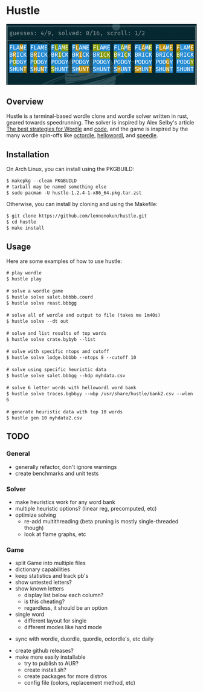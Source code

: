 # Hustle
![preview](data/preview.png)

## Overview
Hustle is a terminal-based wordle clone and wordle solver written in
rust, geared towards speedrunning. The solver is inspired by Alex
Selby's article [The best strategies for
Wordle](http://sonorouschocolate.com/notes/index.php/The_best_strategies_for_Wordle)
and [code](https://github.com/alex1770/wordle), and the game is
inspired by the many wordle spin-offs like
[octordle](https://octordle.com),
[hellowordl](https://hellowordl.net), and
[speedle](https://tck.mn/speedle/).

## Installation
On Arch Linux, you can install using the PKGBUILD:
```
$ makepkg --clean PKGBUILD
# tarball may be named something else
$ sudo pacman -U hustle-1.2.4-1-x86_64.pkg.tar.zst
```
Otherwise, you can install by cloning and using the Makefile:
```
$ git clone https://github.com/lennonokun/hustle.git
$ cd hustle
$ make install
```

## Usage
Here are some examples of how to use hustle:
```
# play wordle
$ hustle play

# solve a wordle game
$ hustle solve salet.bbbbb.courd
$ hustle solve reast.bbbgg

# solve all of wordle and output to file (takes me 1m40s)
$ hustle solve --dt out

# solve and list results of top words
$ hustle solve crate.bybyb --list

# solve with specific ntops and cutoff
$ hustle solve lodge.bbbbb --ntops 8 --cutoff 10

# solve using specific heuristic data
$ hustle solve salet.bbbgg --hdp myhdata.csv

# solve 6 letter words with hellowordl word bank
$ hustle solve traces.bgbbyy --wbp /usr/share/hustle/bank2.csv --wlen 6

# generate heuristic data with top 10 words
$ hustle gen 10 myhdata2.csv
```

## TODO
### General
* generally refactor, don't ignore warnings
* create benchmarks and unit tests
### Solver
* make heuristics work for any word bank
* multiple heuristic options? (linear reg, precomputed, etc)
* optimize solving
  - re-add multithreading
    (beta pruning is mostly single-threaded though)
  - look at flame graphs, etc
### Game
* split Game into multiple files
* dictionary capabilities
* keep statistics and track pb's
* show untested letters?
* show known letters
  - display list below each column?
  - is this cheating?
  - regardless, it should be an option
* single word
  - different layout for single
  - different modes like hard mode
- sync with wordle, duordle, quordle, octordle's, etc daily
* create github releases?
* make more easily installable
  - try to publish to AUR?
  - create install.sh?
  - create packages for more distros
  - config file (colors, replacement method, etc)
